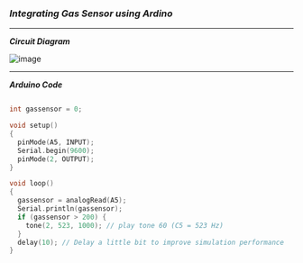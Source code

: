 ### ***Integrating Gas Sensor using Ardino***

<hr>

***Circuit Diagram***

![image](https://user-images.githubusercontent.com/80636388/230439964-15a8d478-56e9-4c4e-b836-bada207fec92.png)

<hr>

***Arduino Code***

```cpp

int gassensor = 0;

void setup()
{
  pinMode(A5, INPUT);
  Serial.begin(9600);
  pinMode(2, OUTPUT);
}

void loop()
{
  gassensor = analogRead(A5);
  Serial.println(gassensor);
  if (gassensor > 200) {
    tone(2, 523, 1000); // play tone 60 (C5 = 523 Hz)
  }
  delay(10); // Delay a little bit to improve simulation performance
}

```
